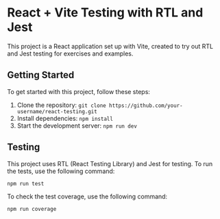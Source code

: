 # React + Vite Testing with RTL and Jest

This project is a React application set up with Vite, created to try out RTL and Jest testing for exercises and examples. 

## Getting Started

To get started with this project, follow these steps:

1. Clone the repository: `git clone https://github.com/your-username/react-testing.git`
2. Install dependencies: `npm install`
3. Start the development server: `npm run dev`

## Testing

This project uses RTL (React Testing Library) and Jest for testing. To run the tests, use the following command:

```
npm run test
```

To check the test coverage, use the following command:

```
npm run coverage
```

